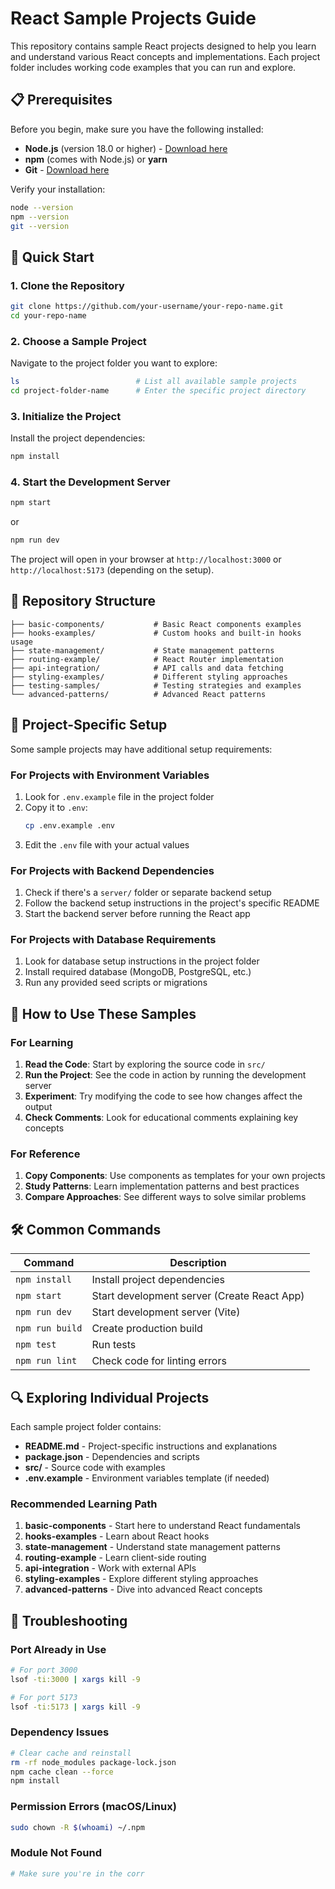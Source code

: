 # React Sample Projects Guide

This repository contains sample React projects designed to help you learn and understand various React concepts and implementations. Each project folder includes working code examples that you can run and explore.

## 📋 Prerequisites

Before you begin, make sure you have the following installed:

- **Node.js** (version 18.0 or higher) - [Download here](https://nodejs.org/)
- **npm** (comes with Node.js) or **yarn**
- **Git** - [Download here](https://git-scm.com/)

Verify your installation:

```bash
node --version
npm --version
git --version
```

## 🚀 Quick Start

### 1. Clone the Repository

```bash
git clone https://github.com/your-username/your-repo-name.git
cd your-repo-name
```

### 2. Choose a Sample Project

Navigate to the project folder you want to explore:

```bash
ls                          # List all available sample projects
cd project-folder-name      # Enter the specific project directory
```

### 3. Initialize the Project

Install the project dependencies:

```bash
npm install
```

### 4. Start the Development Server

```bash
npm start
```

or

```bash
npm run dev
```

The project will open in your browser at `http://localhost:3000` or `http://localhost:5173` (depending on the setup).

## 📁 Repository Structure

```
├── basic-components/           # Basic React components examples
├── hooks-examples/             # Custom hooks and built-in hooks usage
├── state-management/           # State management patterns
├── routing-example/            # React Router implementation
├── api-integration/            # API calls and data fetching
├── styling-examples/           # Different styling approaches
├── testing-samples/            # Testing strategies and examples
└── advanced-patterns/          # Advanced React patterns
```

## 🔧 Project-Specific Setup

Some sample projects may have additional setup requirements:

### For Projects with Environment Variables

1. Look for `.env.example` file in the project folder
2. Copy it to `.env`:
   ```bash
   cp .env.example .env
   ```
3. Edit the `.env` file with your actual values

### For Projects with Backend Dependencies

1. Check if there's a `server/` folder or separate backend setup
2. Follow the backend setup instructions in the project's specific README
3. Start the backend server before running the React app

### For Projects with Database Requirements

1. Look for database setup instructions in the project folder
2. Install required database (MongoDB, PostgreSQL, etc.)
3. Run any provided seed scripts or migrations

## 📖 How to Use These Samples

### For Learning

1. **Read the Code**: Start by exploring the source code in `src/`
2. **Run the Project**: See the code in action by running the development server
3. **Experiment**: Try modifying the code to see how changes affect the output
4. **Check Comments**: Look for educational comments explaining key concepts

### For Reference

1. **Copy Components**: Use components as templates for your own projects
2. **Study Patterns**: Learn implementation patterns and best practices
3. **Compare Approaches**: See different ways to solve similar problems

## 🛠️ Common Commands

| Command         | Description                                 |
| --------------- | ------------------------------------------- |
| `npm install`   | Install project dependencies                |
| `npm start`     | Start development server (Create React App) |
| `npm run dev`   | Start development server (Vite)             |
| `npm run build` | Create production build                     |
| `npm test`      | Run tests                                   |
| `npm run lint`  | Check code for linting errors               |

## 🔍 Exploring Individual Projects

Each sample project folder contains:

- **README.md** - Project-specific instructions and explanations
- **package.json** - Dependencies and scripts
- **src/** - Source code with examples
- **.env.example** - Environment variables template (if needed)

### Recommended Learning Path

1. **basic-components** - Start here to understand React fundamentals
2. **hooks-examples** - Learn about React hooks
3. **state-management** - Understand state management patterns
4. **routing-example** - Learn client-side routing
5. **api-integration** - Work with external APIs
6. **styling-examples** - Explore different styling approaches
7. **advanced-patterns** - Dive into advanced React concepts

## 🐛 Troubleshooting

### Port Already in Use

```bash
# For port 3000
lsof -ti:3000 | xargs kill -9

# For port 5173
lsof -ti:5173 | xargs kill -9
```

### Dependency Issues

```bash
# Clear cache and reinstall
rm -rf node_modules package-lock.json
npm cache clean --force
npm install
```

### Permission Errors (macOS/Linux)

```bash
sudo chown -R $(whoami) ~/.npm
```

### Module Not Found

```bash
# Make sure you're in the corr
```
